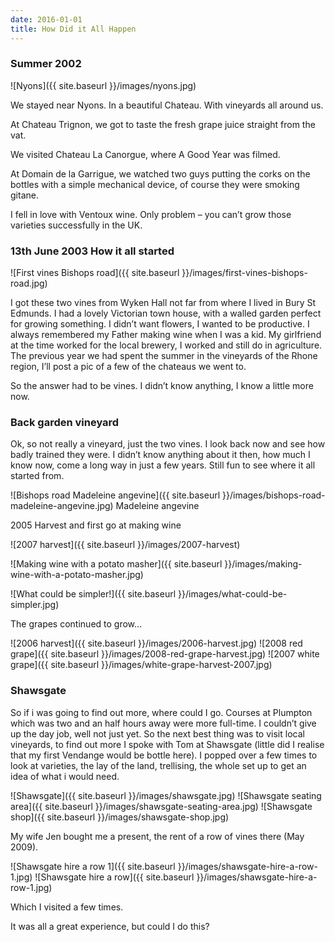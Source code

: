 ```yaml
---
date: 2016-01-01
title: How Did it All Happen
---
```

### Summer 2002

![Nyons]({{ site.baseurl }}/images/nyons.jpg)

We stayed near Nyons. In a beautiful Chateau. With vineyards all around us.

At Chateau Trignon, we got to taste the fresh grape juice straight from the vat.

We visited Chateau La Canorgue, where A Good Year was filmed.

At Domain de la Garrigue, we watched two guys putting the corks on the bottles with a simple mechanical device, of course they were smoking gitane.

I fell in love with Ventoux wine. Only problem – you can’t grow those varieties successfully in the UK.

### 13th June 2003 How it all started
![First vines Bishops road]({{ site.baseurl }}/images/first-vines-bishops-road.jpg)

I got these two vines from Wyken Hall not far from where I lived in Bury St Edmunds. I had a lovely Victorian town house, with a walled garden perfect for growing something. I didn’t want flowers, I wanted to be productive. I always remembered my Father making wine when I was a kid. My girlfriend at the time worked for the local brewery, I worked and still do in agriculture. The previous year we had spent the summer in the vineyards of the Rhone region, I’ll post a pic of a few of the chateaus we went to.

So the answer had to be vines. I didn’t know anything, I know a little more now.

### Back garden vineyard
Ok, so not really a vineyard, just the two vines. I look back now and see how badly trained they were. I didn’t know anything about it then, how much I know now, come a long way in just a few years.  Still fun to see where it all started from.

![Bishops road Madeleine angevine]({{ site.baseurl }}/images/bishops-road-madeleine-angevine.jpg)
Madeleine angevine

2005 Harvest and first go at making wine

![2007 harvest]({{ site.baseurl }}/images/2007-harvest)

![Making wine with a potato masher]({{ site.baseurl }}/images/making-wine-with-a-potato-masher.jpg)

![What could be simpler!]({{ site.baseurl }}/images/what-could-be-simpler.jpg)

The grapes continued to grow…

![2006 harvest]({{ site.baseurl }}/images/2006-harvest.jpg)
![2008 red grape]({{ site.baseurl }}/images/2008-red-grape-harvest.jpg)
![2007 white grape]({{ site.baseurl }}/images/white-grape-harvest-2007.jpg)

### Shawsgate
So if i was going to find out more, where could I go.  Courses at Plumpton which was two and an half hours away were more full-time.  I couldn’t give up the day job, well not just yet.  So the next best thing was to visit local vineyards, to find out more I spoke with Tom at Shawsgate (little did I realise that my first Vendange would be bottle here).  I popped over a few times to look at varieties, the lay of the land, trellising, the whole set up to get an idea of what i would need.



![Shawsgate]({{ site.baseurl }}/images/shawsgate.jpg)
![Shawsgate seating area]({{ site.baseurl }}/images/shawsgate-seating-area.jpg)
![Shawsgate shop]({{ site.baseurl }}/images/shawsgate-shop.jpg)

My wife Jen bought me a present, the rent of a row of vines there (May 2009).

![Shawsgate hire a row 1]({{ site.baseurl }}/images/shawsgate-hire-a-row-1.jpg)
![Shawsgate hire a row]({{ site.baseurl }}/images/shawsgate-hire-a-row-1.jpg)


Which I visited a few times.

It was all a great experience, but could I do this?
